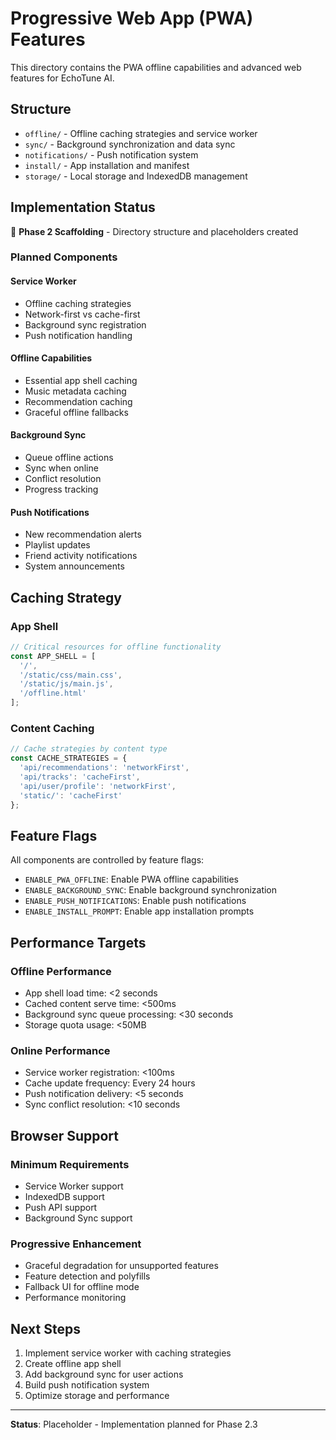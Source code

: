 # Progressive Web App (PWA) Features

This directory contains the PWA offline capabilities and advanced web features for EchoTune AI.

## Structure

- `offline/` - Offline caching strategies and service worker
- `sync/` - Background synchronization and data sync
- `notifications/` - Push notification system
- `install/` - App installation and manifest
- `storage/` - Local storage and IndexedDB management

## Implementation Status

🚧 **Phase 2 Scaffolding** - Directory structure and placeholders created

### Planned Components

#### Service Worker
- Offline caching strategies
- Network-first vs cache-first
- Background sync registration
- Push notification handling

#### Offline Capabilities
- Essential app shell caching
- Music metadata caching
- Recommendation caching
- Graceful offline fallbacks

#### Background Sync
- Queue offline actions
- Sync when online
- Conflict resolution
- Progress tracking

#### Push Notifications
- New recommendation alerts
- Playlist updates
- Friend activity notifications
- System announcements

## Caching Strategy

### App Shell
```javascript
// Critical resources for offline functionality
const APP_SHELL = [
  '/',
  '/static/css/main.css',
  '/static/js/main.js',
  '/offline.html'
];
```

### Content Caching
```javascript
// Cache strategies by content type
const CACHE_STRATEGIES = {
  'api/recommendations': 'networkFirst',
  'api/tracks': 'cacheFirst', 
  'api/user/profile': 'networkFirst',
  'static/': 'cacheFirst'
};
```

## Feature Flags

All components are controlled by feature flags:
- `ENABLE_PWA_OFFLINE`: Enable PWA offline capabilities
- `ENABLE_BACKGROUND_SYNC`: Enable background synchronization
- `ENABLE_PUSH_NOTIFICATIONS`: Enable push notifications
- `ENABLE_INSTALL_PROMPT`: Enable app installation prompts

## Performance Targets

### Offline Performance
- App shell load time: <2 seconds
- Cached content serve time: <500ms
- Background sync queue processing: <30 seconds
- Storage quota usage: <50MB

### Online Performance
- Service worker registration: <100ms
- Cache update frequency: Every 24 hours
- Push notification delivery: <5 seconds
- Sync conflict resolution: <10 seconds

## Browser Support

### Minimum Requirements
- Service Worker support
- IndexedDB support
- Push API support
- Background Sync support

### Progressive Enhancement
- Graceful degradation for unsupported features
- Feature detection and polyfills
- Fallback UI for offline mode
- Performance monitoring

## Next Steps

1. Implement service worker with caching strategies
2. Create offline app shell
3. Add background sync for user actions
4. Build push notification system
5. Optimize storage and performance

---
**Status**: Placeholder - Implementation planned for Phase 2.3